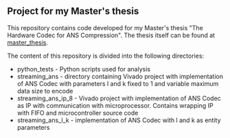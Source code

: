 ## Project for my Master's thesis

This repository contains code developed for my Master's thesis "The Hardware Codec for ANS Compression". The thesis itself can be found at [master_thesis](https://github.com/Sharon131/masters_thesis).

The content of this repository is divided into the following directories:
- python_tests - Python scripts used for analysis
- streaming_ans - directory containing Vivado project with implementation of ANS Codec with parameters l and k fixed to 1 and variable maximum data size to encode
- streaming_ans_ip_8 - Vivado project with implementation of ANS Codec as IP with communication with microprocessor. Contains wrapping IP with FIFO and microcontroller source code
- streaming_ans_l_k - implementation of ANS Codec with l and k as entity parameters


